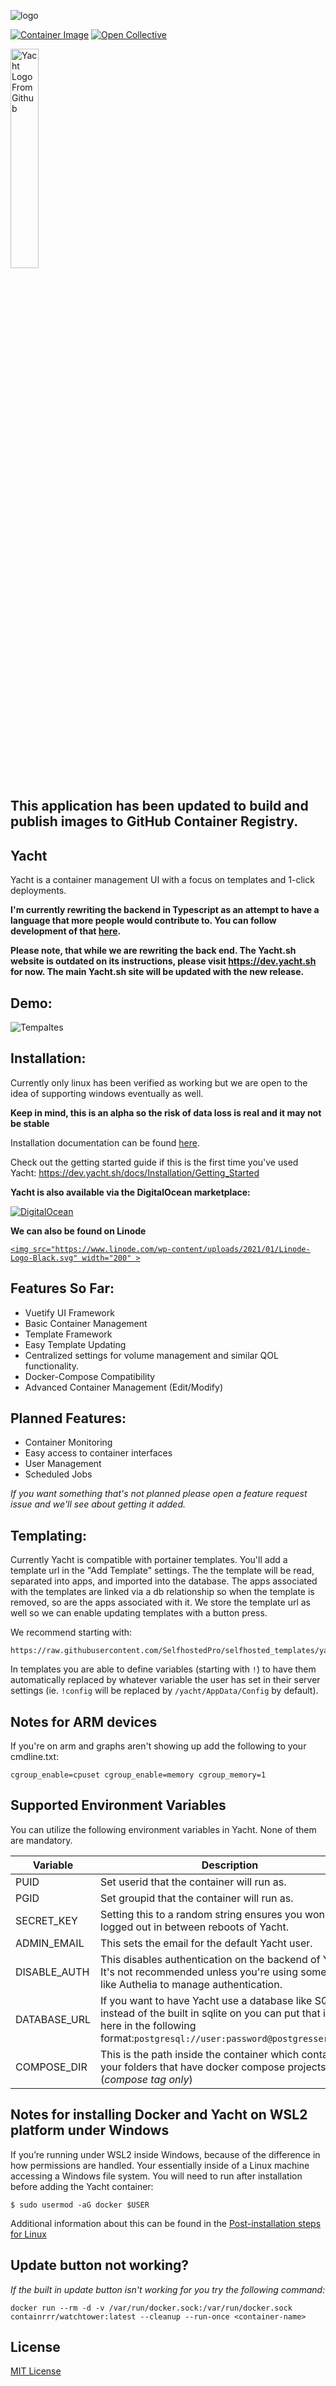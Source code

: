 ![logo](https://raw.githubusercontent.com/SelfhostedPro/Yacht/master/readme_media/Yacht_logo_1_dark.png "templates")

[![Container Image](https://img.shields.io/badge/container-ghcr.io/selfhostedpro/yacht-blue)](https://github.com/selfhostedpro/yacht/pkgs/container/yacht)
[![Open Collective](https://img.shields.io/opencollective/all/selfhostedpro.svg?color=%2341B883&logoColor=%2341B883&style=for-the-badge&label=Supporters&logo=open%20collective)](https://opencollective.com/selfhostedpro "please consider helping me by either donating or contributing")

<a href="https://m.do.co/c/d4aa430d72d9">
<img src="https://opensource.nyc3.cdn.digitaloceanspaces.com/attribution/assets/PoweredByDO/DO_Powered_by_Badge_blue.png" width="30%"  alt="Yacht Logo From Github"/>
</a>

## This application has been updated to build and publish images to GitHub Container Registry.

## Yacht

Yacht is a container management UI with a focus on templates and 1-click deployments.

**I'm currently rewriting the backend in Typescript as an attempt to have a language that more people would contribute to. You can follow development of that [here](https://github.com/SelfhostedPro/yacht-nuxt).**

**Please note, that while we are rewriting the back end. The Yacht.sh website is outdated on its instructions, please visit https://dev.yacht.sh for now. The main Yacht.sh site will be updated with the new release.**

## Demo:

![Tempaltes](https://raw.githubusercontent.com/SelfhostedPro/Yacht/master/readme_media/Yacht-Demo.gif "templates")

## Installation:

Currently only linux has been verified as working but we are open to the idea of supporting windows eventually as well.

**Keep in mind, this is an alpha so the risk of data loss is real and it may not be stable**

Installation documentation can be found [here](https://dev.yacht.sh/docs/Installation/Install).

Check out the getting started guide if this is the first time you've used Yacht: https://dev.yacht.sh/docs/Installation/Getting_Started

**Yacht is also available via the DigitalOcean marketplace:**

[![DigitalOcean](https://raw.githubusercontent.com/SelfhostedPro/Yacht/master/readme_media/do-btn-blue.svg)](https://marketplace.digitalocean.com/apps/yacht?refcode=b68dee19dbf6)

**We can also be found on Linode**

[`<img src="https://www.linode.com/wp-content/uploads/2021/01/Linode-Logo-Black.svg" width="200" >`](https://www.linode.com/marketplace/apps/selfhostedpro/yacht/)

## Features So Far:

* Vuetify UI Framework
* Basic Container Management
* Template Framework
* Easy Template Updating
* Centralized settings for volume management and similar QOL functionality.
* Docker-Compose Compatibility
* Advanced Container Management (Edit/Modify)

## Planned Features:

* Container Monitoring
* Easy access to container interfaces
* User Management
* Scheduled Jobs

*If you want something that's not planned please open a feature request issue and we'll see about getting it added.*

## Templating:

Currently Yacht is compatible with portainer templates. You'll add a template url in the "Add Template" settings. The the template will be read, separated into apps, and imported into the database. The apps associated with the templates are linked via a db relationship so when the template is removed, so are the apps associated with it. We store the template url as well so we can enable updating templates with a button press.

We recommend starting with:

```
https://raw.githubusercontent.com/SelfhostedPro/selfhosted_templates/yacht/Template/template.json
```

In templates you are able to define variables (starting with `!`) to have them automatically replaced by whatever variable the user has set in their server settings (ie. `!config` will be replaced by `/yacht/AppData/Config` by default).

## Notes for ARM devices

If you're on arm and graphs aren't showing up add the following to your cmdline.txt:

```
cgroup_enable=cpuset cgroup_enable=memory cgroup_memory=1
```

## Supported Environment Variables

You can utilize the following environment variables in Yacht. None of them are mandatory.

| Variable     | Description                                                                                                                                                                             |
| ------------ | --------------------------------------------------------------------------------------------------------------------------------------------------------------------------------------- |
| PUID         | Set userid that the container will run as.                                                                                                                                              |
| PGID         | Set groupid that the container will run as.                                                                                                                                             |
| SECRET_KEY   | Setting this to a random string ensures you won't be logged out in between reboots of Yacht.                                                                                            |
| ADMIN_EMAIL  | This sets the email for the default Yacht user.                                                                                                                                         |
| DISABLE_AUTH | This disables authentication on the backend of Yacht. It's not recommended unless you're using something like Authelia to manage authentication.                                        |
| DATABASE_URL | If you want to have Yacht use a database like SQL instead of the built in sqlite on you can put that info here in the following format:`postgresql://user:password@postgresserver/db` |
| COMPOSE_DIR  | This is the path inside the container which contains your folders that have docker compose projects. (*compose tag only*)                                                             |

## Notes for installing Docker and Yacht on WSL2 platform under Windows

If you’re running under WSL2 inside Windows, because of the difference in how permissions are handled. Your essentially inside of a Linux machine accessing a Windows file system. You will need to run after installation before adding the Yacht container:

```
$ sudo usermod -aG docker $USER
```

Additional information about this can be found in the [Post-installation steps for Linux](https://docs.docker.com/engine/install/linux-postinstall/)

## Update button not working?

*If the built in update button isn't working for you try the following command:*

```
docker run --rm -d -v /var/run/docker.sock:/var/run/docker.sock containrrr/watchtower:latest --cleanup --run-once <container-name>
```

## License

[MIT License](LICENSE.md)
